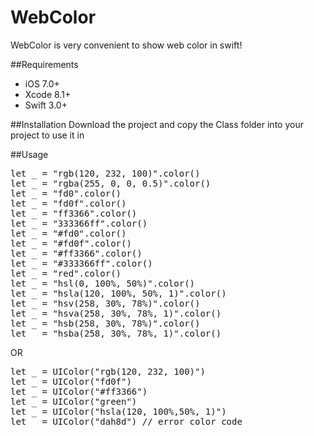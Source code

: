 # WebColor
WebColor is very convenient to show web color in  swift!

##Requirements
* iOS 7.0+
* Xcode 8.1+
* Swift 3.0+

##Installation
Download the project and copy the Class folder into your project to use it in

##Usage
<pre>
let _ = "rgb(120, 232, 100)".color()
let _ = "rgba(255, 0, 0, 0.5)".color()
let _ = "fd0".color()
let _ = "fd0f".color()
let _ = "ff3366".color()
let _ = "333366ff".color()
let _ = "#fd0".color()
let _ = "#fd0f".color()
let _ = "#ff3366".color()
let _ = "#333366ff".color()
let _ = "red".color()
let _ = "hsl(0, 100%, 50%)".color()
let _ = "hsla(120, 100%, 50%, 1)".color()
let _ = "hsv(258, 30%, 78%)".color()
let _ = "hsva(258, 30%, 78%, 1)".color()
let _ = "hsb(258, 30%, 78%)".color()
let _ = "hsba(258, 30%, 78%, 1)".color()
</pre>

OR
<pre>
let _ = UIColor("rgb(120, 232, 100)")
let _ = UIColor("fd0f")
let _ = UIColor("#ff3366")
let _ = UIColor("green")
let _ = UIColor("hsla(120, 100%,50%, 1)")
let _ = UIColor("dah8d") // error color code
</pre>
